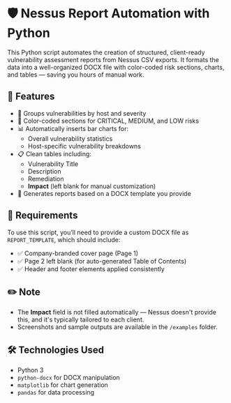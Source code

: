# 🛡️ Nessus Report Automation with Python

This Python script automates the creation of structured, client-ready vulnerability assessment reports from Nessus CSV exports. It formats the data into a well-organized DOCX file with color-coded risk sections, charts, and tables — saving you hours of manual work.

## 🚀 Features

- 📌 Groups vulnerabilities by host and severity
- 🎨 Color-coded sections for CRITICAL, MEDIUM, and LOW risks
- 📊 Automatically inserts bar charts for:
  - Overall vulnerability statistics
  - Host-specific vulnerability breakdowns
- 📋 Clean tables including:
  - Vulnerability Title
  - Description
  - Remediation
  - **Impact** (left blank for manual customization)
- 📄 Generates reports based on a DOCX template you provide

## 🧾 Requirements

To use this script, you’ll need to provide a custom DOCX file as `REPORT_TEMPLATE`, which should include:

- ✅ Company-branded cover page (Page 1)
- ✅ Page 2 left blank (for auto-generated Table of Contents)
- ✅ Header and footer elements applied consistently

## ✏️ Note

- The **Impact** field is not filled automatically — Nessus doesn't provide this, and it's typically tailored to each client.
- Screenshots and sample outputs are available in the `/examples` folder.

## 🛠️ Technologies Used

- Python 3
- `python-docx` for DOCX manipulation
- `matplotlib` for chart generation
- `pandas` for data processing

